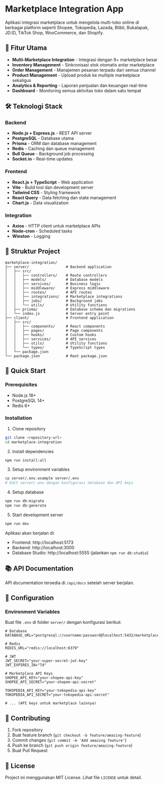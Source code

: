 # Marketplace Integration App

Aplikasi integrasi marketplace untuk mengelola multi-toko online di berbagai platform seperti Shopee, Tokopedia, Lazada, Blibli, Bukalapak, JD.ID, TikTok Shop, WooCommerce, dan Shopify.

## 🚀 Fitur Utama

- **Multi-Marketplace Integration** - Integrasi dengan 9+ marketplace besar
- **Inventory Management** - Sinkronisasi stok otomatis antar marketplace
- **Order Management** - Manajemen pesanan terpadu dari semua channel
- **Product Management** - Upload produk ke multiple marketplace sekaligus
- **Analytics & Reporting** - Laporan penjualan dan keuangan real-time
- **Dashboard** - Monitoring semua aktivitas toko dalam satu tempat

## 🛠️ Teknologi Stack

### Backend
- **Node.js + Express.js** - REST API server
- **PostgreSQL** - Database utama
- **Prisma** - ORM dan database management
- **Redis** - Caching dan queue management
- **Bull Queue** - Background job processing
- **Socket.io** - Real-time updates

### Frontend
- **React.js + TypeScript** - Web application
- **Vite** - Build tool dan development server
- **Tailwind CSS** - Styling framework
- **React Query** - Data fetching dan state management
- **Chart.js** - Data visualization

### Integration
- **Axios** - HTTP client untuk marketplace APIs
- **Node-cron** - Scheduled tasks
- **Winston** - Logging

## 📁 Struktur Project

```
marketplace-integration/
├── server/                 # Backend application
│   ├── src/
│   │   ├── controllers/    # Route controllers
│   │   ├── models/         # Database models
│   │   ├── services/       # Business logic
│   │   ├── middleware/     # Express middleware
│   │   ├── routes/         # API routes
│   │   ├── integrations/   # Marketplace integrations
│   │   ├── jobs/           # Background jobs
│   │   └── utils/          # Utility functions
│   ├── prisma/             # Database schema dan migrations
│   └── index.js            # Server entry point
├── client/                 # Frontend application
│   ├── src/
│   │   ├── components/     # React components
│   │   ├── pages/          # Page components
│   │   ├── hooks/          # Custom hooks
│   │   ├── services/       # API services
│   │   ├── utils/          # Utility functions
│   │   └── types/          # TypeScript types
│   └── package.json
└── package.json            # Root package.json
```

## 🚀 Quick Start

### Prerequisites
- Node.js 18+
- PostgreSQL 14+
- Redis 6+

### Installation

1. Clone repository
```bash
git clone <repository-url>
cd marketplace-integration
```

2. Install dependencies
```bash
npm run install:all
```

3. Setup environment variables
```bash
cp server/.env.example server/.env
# Edit server/.env dengan konfigurasi database dan API keys
```

4. Setup database
```bash
npm run db:migrate
npm run db:generate
```

5. Start development server
```bash
npm run dev
```

Aplikasi akan berjalan di:
- Frontend: http://localhost:5173
- Backend: http://localhost:3000
- Database Studio: http://localhost:5555 (jalankan `npm run db:studio`)

## 📚 API Documentation

API documentation tersedia di `/api/docs` setelah server berjalan.

## 🔧 Configuration

### Environment Variables

Buat file `.env` di folder `server/` dengan konfigurasi berikut:

```env
# Database
DATABASE_URL="postgresql://username:password@localhost:5432/marketplace_integration"

# Redis
REDIS_URL="redis://localhost:6379"

# JWT
JWT_SECRET="your-super-secret-jwt-key"
JWT_EXPIRES_IN="7d"

# Marketplace API Keys
SHOPEE_API_KEY="your-shopee-api-key"
SHOPEE_API_SECRET="your-shopee-api-secret"

TOKOPEDIA_API_KEY="your-tokopedia-api-key"
TOKOPEDIA_API_SECRET="your-tokopedia-api-secret"

# ... (API keys untuk marketplace lainnya)
```

## 🤝 Contributing

1. Fork repository
2. Buat feature branch (`git checkout -b feature/amazing-feature`)
3. Commit changes (`git commit -m 'Add amazing feature'`)
4. Push ke branch (`git push origin feature/amazing-feature`)
5. Buat Pull Request

## 📄 License

Project ini menggunakan MIT License. Lihat file `LICENSE` untuk detail.
